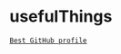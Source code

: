# usefulThings


[`Best GitHub profile`](https://github.com/abhisheknaiidu/awesome-github-profile-readmehttps://github.com/abhisheknaiidu/awesome-github-profile-readme)